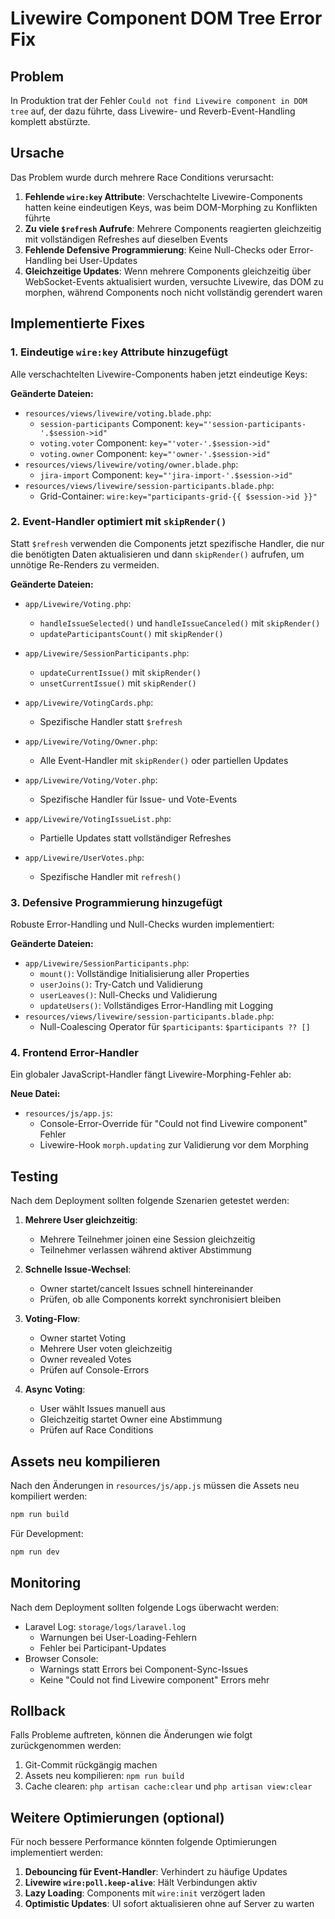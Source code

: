 # Livewire Component DOM Tree Error Fix

## Problem

In Produktion trat der Fehler `Could not find Livewire component in DOM tree` auf, der dazu führte, dass Livewire- und Reverb-Event-Handling komplett abstürzte.

## Ursache

Das Problem wurde durch mehrere Race Conditions verursacht:

1. **Fehlende `wire:key` Attribute**: Verschachtelte Livewire-Components hatten keine eindeutigen Keys, was beim DOM-Morphing zu Konflikten führte
2. **Zu viele `$refresh` Aufrufe**: Mehrere Components reagierten gleichzeitig mit vollständigen Refreshes auf dieselben Events
3. **Fehlende Defensive Programmierung**: Keine Null-Checks oder Error-Handling bei User-Updates
4. **Gleichzeitige Updates**: Wenn mehrere Components gleichzeitig über WebSocket-Events aktualisiert wurden, versuchte Livewire, das DOM zu morphen, während Components noch nicht vollständig gerendert waren

## Implementierte Fixes

### 1. Eindeutige `wire:key` Attribute hinzugefügt

Alle verschachtelten Livewire-Components haben jetzt eindeutige Keys:

**Geänderte Dateien:**

- `resources/views/livewire/voting.blade.php`:
    - `session-participants` Component: `key="'session-participants-'.$session->id"`
    - `voting.voter` Component: `key="'voter-'.$session->id"`
    - `voting.owner` Component: `key="'owner-'.$session->id"`
- `resources/views/livewire/voting/owner.blade.php`:
    - `jira-import` Component: `key="'jira-import-'.$session->id"`
- `resources/views/livewire/session-participants.blade.php`:
    - Grid-Container: `wire:key="participants-grid-{{ $session->id }}"`

### 2. Event-Handler optimiert mit `skipRender()`

Statt `$refresh` verwenden die Components jetzt spezifische Handler, die nur die benötigten Daten aktualisieren und dann `skipRender()` aufrufen, um unnötige Re-Renders zu vermeiden.

**Geänderte Dateien:**

- `app/Livewire/Voting.php`:
    - `handleIssueSelected()` und `handleIssueCanceled()` mit `skipRender()`
    - `updateParticipantsCount()` mit `skipRender()`

- `app/Livewire/SessionParticipants.php`:
    - `updateCurrentIssue()` mit `skipRender()`
    - `unsetCurrentIssue()` mit `skipRender()`

- `app/Livewire/VotingCards.php`:
    - Spezifische Handler statt `$refresh`

- `app/Livewire/Voting/Owner.php`:
    - Alle Event-Handler mit `skipRender()` oder partiellen Updates

- `app/Livewire/Voting/Voter.php`:
    - Spezifische Handler für Issue- und Vote-Events

- `app/Livewire/VotingIssueList.php`:
    - Partielle Updates statt vollständiger Refreshes

- `app/Livewire/UserVotes.php`:
    - Spezifische Handler mit `refresh()`

### 3. Defensive Programmierung hinzugefügt

Robuste Error-Handling und Null-Checks wurden implementiert:

**Geänderte Dateien:**

- `app/Livewire/SessionParticipants.php`:
    - `mount()`: Vollständige Initialisierung aller Properties
    - `userJoins()`: Try-Catch und Validierung
    - `userLeaves()`: Null-Checks und Validierung
    - `updateUsers()`: Vollständiges Error-Handling mit Logging
- `resources/views/livewire/session-participants.blade.php`:
    - Null-Coalescing Operator für `$participants`: `$participants ?? []`

### 4. Frontend Error-Handler

Ein globaler JavaScript-Handler fängt Livewire-Morphing-Fehler ab:

**Neue Datei:**

- `resources/js/app.js`:
    - Console-Error-Override für "Could not find Livewire component" Fehler
    - Livewire-Hook `morph.updating` zur Validierung vor dem Morphing

## Testing

Nach dem Deployment sollten folgende Szenarien getestet werden:

1. **Mehrere User gleichzeitig**:
    - Mehrere Teilnehmer joinen eine Session gleichzeitig
    - Teilnehmer verlassen während aktiver Abstimmung

2. **Schnelle Issue-Wechsel**:
    - Owner startet/cancelt Issues schnell hintereinander
    - Prüfen, ob alle Components korrekt synchronisiert bleiben

3. **Voting-Flow**:
    - Owner startet Voting
    - Mehrere User voten gleichzeitig
    - Owner revealed Votes
    - Prüfen auf Console-Errors

4. **Async Voting**:
    - User wählt Issues manuell aus
    - Gleichzeitig startet Owner eine Abstimmung
    - Prüfen auf Race Conditions

## Assets neu kompilieren

Nach den Änderungen in `resources/js/app.js` müssen die Assets neu kompiliert werden:

```bash
npm run build
```

Für Development:

```bash
npm run dev
```

## Monitoring

Nach dem Deployment sollten folgende Logs überwacht werden:

- Laravel Log: `storage/logs/laravel.log`
    - Warnungen bei User-Loading-Fehlern
    - Fehler bei Participant-Updates
- Browser Console:
    - Warnings statt Errors bei Component-Sync-Issues
    - Keine "Could not find Livewire component" Errors mehr

## Rollback

Falls Probleme auftreten, können die Änderungen wie folgt zurückgenommen werden:

1. Git-Commit rückgängig machen
2. Assets neu kompilieren: `npm run build`
3. Cache clearen: `php artisan cache:clear` und `php artisan view:clear`

## Weitere Optimierungen (optional)

Für noch bessere Performance könnten folgende Optimierungen implementiert werden:

1. **Debouncing für Event-Handler**: Verhindert zu häufige Updates
2. **Livewire `wire:poll.keep-alive`**: Hält Verbindungen aktiv
3. **Lazy Loading**: Components mit `wire:init` verzögert laden
4. **Optimistic Updates**: UI sofort aktualisieren ohne auf Server zu warten
